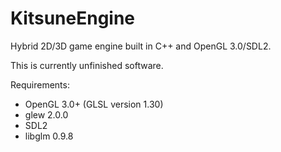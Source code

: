 # KitsuneEngine
Hybrid 2D/3D game engine built in C++ and OpenGL 3.0/SDL2.

This is currently unfinished software.

Requirements:
- OpenGL 3.0+ (GLSL version 1.30)
- glew 2.0.0
- SDL2
- libglm 0.9.8

